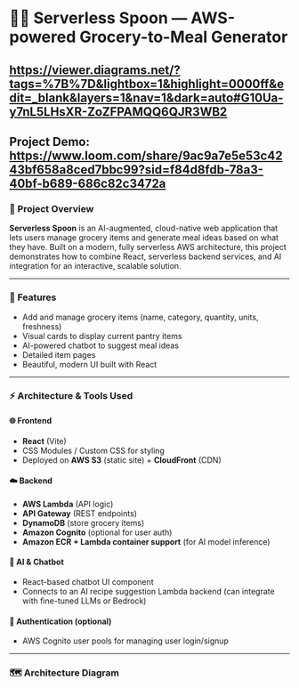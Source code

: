 # 🥄✨ Serverless Spoon — AWS-powered Grocery-to-Meal Generator

## https://viewer.diagrams.net/?tags=%7B%7D&lightbox=1&highlight=0000ff&edit=_blank&layers=1&nav=1&dark=auto#G10Ua-y7nL5LHsXR-ZoZFPAMQQ6QJR3WB2

## Project Demo: https://www.loom.com/share/9ac9a7e5e53c4243bf658a8ced7bbc99?sid=f84d8fdb-78a3-40bf-b689-686c82c3472a

### 🥗 Project Overview

**Serverless Spoon** is an AI-augmented, cloud-native web application that lets users manage grocery items and generate meal ideas based on what they have. Built on a modern, fully serverless AWS architecture, this project demonstrates how to combine React, serverless backend services, and AI integration for an interactive, scalable solution.

---

### 🚀 Features

- Add and manage grocery items (name, category, quantity, units, freshness)
- Visual cards to display current pantry items
- AI-powered chatbot to suggest meal ideas
- Detailed item pages
- Beautiful, modern UI built with React

---

### ⚡ Architecture & Tools Used

#### 🌐 Frontend

- **React** (Vite)
- CSS Modules / Custom CSS for styling
- Deployed on **AWS S3** (static site) + **CloudFront** (CDN)

#### ☁️ Backend

- **AWS Lambda** (API logic)
- **API Gateway** (REST endpoints)
- **DynamoDB** (store grocery items)
- **Amazon Cognito** (optional for user auth)
- **Amazon ECR + Lambda container support** (for AI model inference)

#### 💬 AI & Chatbot

- React-based chatbot UI component
- Connects to an AI recipe suggestion Lambda backend (can integrate with fine-tuned LLMs or Bedrock)

#### 🔐 Authentication (optional)

- AWS Cognito user pools for managing user login/signup

---

### 🗺️ Architecture Diagram


